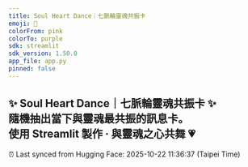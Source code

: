 ```yaml
---
title: Soul Heart Dance｜七脈輪靈魂共振卡
emoji: 🔮
colorFrom: pink
colorTo: purple
sdk: streamlit
sdk_version: 1.50.0
app_file: app.py
pinned: false
---
```


✨ **Soul Heart Dance｜七脈輪靈魂共振卡** ✨  
隨機抽出當下與靈魂最共振的訊息卡。  
使用 Streamlit 製作 · 與靈魂之心共舞 💗
---
⏰ Last synced from Hugging Face: 2025-10-22 11:36:37 (Taipei Time)
